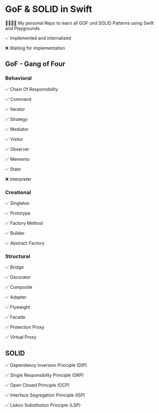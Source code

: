 # GoF & SOLID in Swift
👨‍👩‍👧‍👦 My personal Repo to learn all GOF und SOLID Patterns using Swift and Playgrounds

✅ Implemented and internalized

❌ Waiting for implementation

## GoF - Gang of Four

### Behavioral

✅ Chain Of Responsibility

✅ Command

✅ Iterator

✅ Strategy

✅ Mediator

✅ Visitor

✅ Observer

✅ Memento

✅ State

❌ Interpreter

### Creational

✅ Singleton

✅ Prototype

✅ Factory Method

✅ Builder

✅ Abstract Factory

### Structural

✅ Bridge

✅ Decorator

✅ Composite

✅ Adapter

✅ Flyweight

✅ Facade

✅ Protection Proxy

✅ Virtual Proxy

## SOLID

✅ Dependency Inversion Principle (DIP)

✅ Single Responsibilty Principle  (SRP)

✅ Open Closed Principle (OCP)

✅ Interface Segregation Principle (ISP)

✅ Liskov Substitution Principle (LSP)
